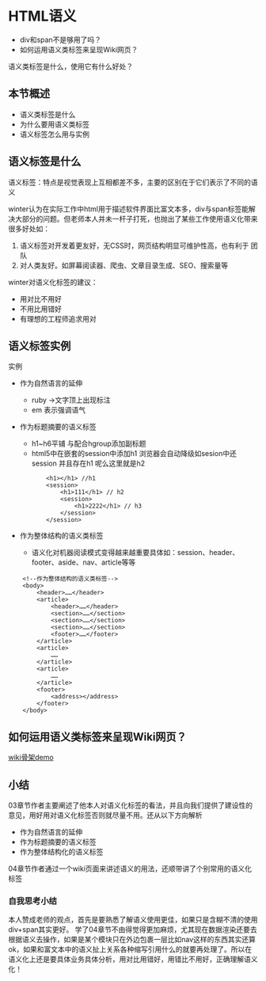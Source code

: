 # HTML语义

- div和span不是够用了吗？
- 如何运用语义类标签来呈现Wiki网页？

语义类标签是什么，使用它有什么好处？

## 本节概述

- 语义类标签是什么
- 为什么要用语义类标签
- 语义标签怎么用与实例

## 语义标签是什么

语义标签：特点是视觉表现上互相都差不多，主要的区别在于它们表示了不同的语义

winter认为在实际工作中html用于描述软件界面比富文本多，div与span标签能解决大部分的问题。但老师本人并未一杆子打死，也抛出了某些工作使用语义化带来很多好处如：

1. 语义标签对开发着更友好，无CSS时，网页结构明显可维护性高，也有利于 团队
2. 对人类友好。如屏幕阅读器、爬虫、文章目录生成、SEO、搜索量等

winter对语义化标签的建议：

- 用对比不用好
- 不用比用错好
- 有理想的工程师追求用对

## 语义标签实例

实例

- 作为自然语言的延伸
  - ruby ->文字顶上出现标注
  - em 表示强调语气
- 作为标题摘要的语义标签
  - h1~h6平铺 与配合hgroup添加副标题
  - html5中在嵌套的session中添加h1 浏览器会自动降级如sesion中还session 并且存在h1 呢么这里就是h2
    ```
        <h1></h1> //h1
        <session>
            <h1>111</h1> // h2
            <session>
                <h1>2222</h1> // h3
            </session>
        </session>
    ```

- 作为整体结构的语义类标签
  - 语义化对机器阅读模式变得越来越重要具体如：session、header、footer、aside、nav、article等等

```
    <!--作为整体结构的语义类标签-->
    <body>
        <header>……</header>
        <article>
            <header>……</header>
            <section>……</section>
            <section>……</section>
            <section>……</section>
            <footer>……</footer>
        </article>
        <article>
            ……
        </article>
        <article>
            ……
        </article>
        <footer>
            <address></address>
        </footer>
    </body>
```

## 如何运用语义类标签来呈现Wiki网页？

[wiki骨架demo](https://github.com/FengYangLiu/blog/blob/master/%E9%87%8D%E5%AD%A6%E5%89%8D%E7%AB%AF/demos/03%EF%BD%9E04.html)

## 小结

03章节作者主要阐述了他本人对语义化标签的看法，并且向我们提供了建设性的意见，用好用对语义化标签否则就尽量不用。还从以下方向解析

- 作为自然语言的延伸
- 作为标题摘要的语义标签
- 作为整体结构化的语义标签

04章节作者通过一个wiki页面来讲述语义的用法，还顺带讲了个别常用的语义化标签

### 自我思考小结

本人赞成老师的观点，首先是要熟悉了解语义使用更佳，如果只是含糊不清的使用div+span其实更好。
学了04章节不由得觉得更加麻烦，尤其现在数据渲染还要去根据语义去操作，如果是某个模块只在外边包裹一层比如nav这样的东西其实还算ok，如果和富文本中的语义扯上关系各种缩写引用什么的就要再处理了。所以在语义化上还是要具体业务具体分析，用对比用错好，用错比不用好，正确理解语义化！
